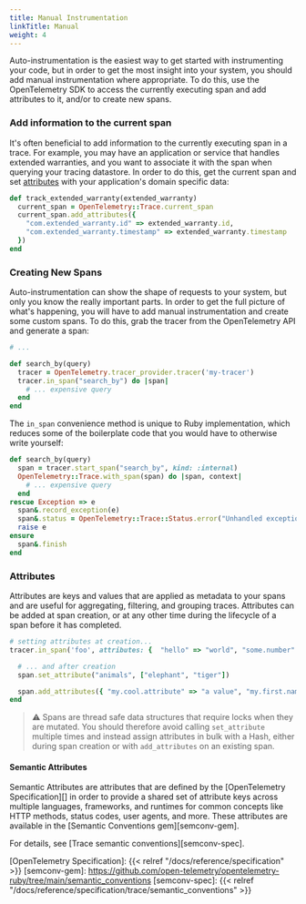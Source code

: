 ```yaml
---
title: Manual Instrumentation
linkTitle: Manual
weight: 4
---
```


Auto-instrumentation is the easiest way to get started with instrumenting your code, but in order to get the most insight into your system, you should add manual instrumentation where appropriate.
To do this, use the OpenTelemetry SDK to access the currently executing span and add attributes to it, and/or to create new spans.

### Add information to the current span

It's often beneficial to add information to the currently executing span in a trace.
For example, you may have an application or service that handles extended warranties, and you want to associate it with the span when querying your tracing datastore.
In order to do this, get the current span and set [attributes](#attributes) with your application's domain specific data:

```ruby
def track_extended_warranty(extended_warranty)
  current_span = OpenTelemetry::Trace.current_span
  current_span.add_attributes({
    "com.extended_warranty.id" => extended_warranty.id,
    "com.extended_warranty.timestamp" => extended_warranty.timestamp
  })
end
```

### Creating New Spans

Auto-instrumentation can show the shape of requests to your system, but only you know the really important parts.
In order to get the full picture of what's happening, you will have to add manual instrumentation and create some custom spans.
To do this, grab the tracer from the OpenTelemetry API and generate a span:

```ruby
# ...

def search_by(query)
  tracer = OpenTelemetry.tracer_provider.tracer('my-tracer')
  tracer.in_span("search_by") do |span|
    # ... expensive query
  end
end
```

The `in_span` convenience method is unique to Ruby implementation, which reduces some of the boilerplate code that you would have to otherwise write yourself:

```ruby
def search_by(query)
  span = tracer.start_span("search_by", kind: :internal)
  OpenTelemetry::Trace.with_span(span) do |span, context|
    # ... expensive query
  end
rescue Exception => e
  span&.record_exception(e)
  span&.status = OpenTelemetry::Trace::Status.error("Unhandled exception of type: #{e.class}")
  raise e
ensure
  span&.finish
end
```

### Attributes

Attributes are keys and values that are applied as metadata to your spans and are useful for aggregating, filtering, and grouping traces. Attributes can be added at span creation, or at any other time during the lifecycle of a span before it has completed.

```ruby
# setting attributes at creation...
tracer.in_span('foo', attributes: {  "hello" => "world", "some.number" => 1024, "tags" => [ "bugs", "won't fix" ] }, kind: :internal) do |span|

  # ... and after creation
  span.set_attribute("animals", ["elephant", "tiger"])

  span.add_attributes({ "my.cool.attribute" => "a value", "my.first.name" => "Oscar" })
end
```

> &#9888; Spans are thread safe data structures that require locks when they are mutated.
> You should therefore avoid calling `set_attribute` multiple times and instead assign attributes in bulk with a Hash, either during span creation or with `add_attributes` on an existing span.

#### Semantic Attributes

Semantic Attributes are attributes that are defined by the [OpenTelemetry Specification][] in order to provide a shared set of attribute keys across multiple languages, frameworks, and runtimes for common concepts like HTTP methods, status codes, user agents, and more. These attributes are available in the [Semantic Conventions gem][semconv-gem].

For details, see [Trace semantic conventions][semconv-spec].

[OpenTelemetry Specification]: {{< relref "/docs/reference/specification" >}}
[semconv-gem]: https://github.com/open-telemetry/opentelemetry-ruby/tree/main/semantic_conventions
[semconv-spec]: {{< relref "/docs/reference/specification/trace/semantic_conventions" >}}
